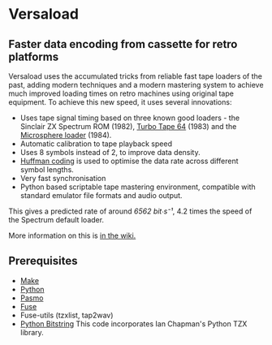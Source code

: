 Versaload
=========

## Faster data encoding from cassette for retro platforms
Versaload uses the accumulated tricks from reliable fast tape loaders of the past, adding modern techniques and a modern mastering system to achieve much improved loading times on retro machines using original tape equipment. To achieve this new speed, it uses several innovations:

  * Uses tape signal timing based on three known good loaders - the Sinclair ZX Spectrum ROM (1982), [Turbo Tape 64](http://codebase64.org/doku.php?id=base:turbotape_loader_source) (1983) and the [Microsphere loader](http://www.worldofspectrum.org/infoseekpub.cgi?regexp=^Microsphere$ ) (1984).
  * Automatic calibration to tape playback speed
  * Uses 8 symbols instead of 2, to improve data density.
  * [Huffman coding](http://en.wikipedia.org/wiki/Huffman_coding) is used to optimise the data rate across different symbol lengths.
  * Very fast synchronisation
  * Python based scriptable tape mastering environment, compatible with standard emulator file formats and audio output.

This gives a predicted rate of around *6562 bit∙s⁻¹*, 4.2 times the speed of the Spectrum default loader.

More information on this is [in the wiki.](https://github.com/going-digital/versaload/wiki)

## Prerequisites
  * [Make](http://www.gnu.org/software/make/)
  * [Python](http://www.python.org)
  * [Pasmo](http://pasmo.speccy.org)
  * [Fuse](http://fuse-emulator.sourceforge.net)
  * Fuse-utils (tzxlist, tap2wav)
  * [Python Bitstring](http://code.google.com/p/python-bitstring/)
This code incorporates Ian Chapman's Python TZX library.
